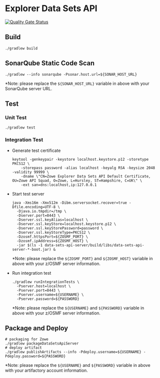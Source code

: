 # Explorer Data Sets API

[![Quality Gate Status](https://sonarcloud.io/api/project_badges/measure?project=zowe_data-sets&metric=alert_status)](https://sonarcloud.io/dashboard?id=zowe_data-sets)

## Build

```
./gradlew build
```

## SonarQube Static Code Scan

```
./gradlew --info sonarqube -Psonar.host.url=${SONAR_HOST_URL}
```

*Note: please replace the `${SONAR_HOST_URL}` variable in above with your SonarQube server URL.

## Test

### Unit Test

```
./gradlew test
```

### Integration Test

- Generate test certificate

  ```
  keytool -genkeypair -keystore localhost.keystore.p12 -storetype PKCS12 \
      -storepass password -alias localhost -keyalg RSA -keysize 2048 -validity 99999 \
      -dname \"CN=Zowe Explorer Data Sets API Default Certificate, OU=Zowe API Squad, O=Zowe, L=Hursley, ST=Hampshire, C=UK\" \
      -ext san=dns:localhost,ip:127.0.0.1
  ```

- Start test server

  ```
  java -Xms16m -Xmx512m -Dibm.serversocket.recover=true -Dfile.encoding=UTF-8 \
    -Djava.io.tmpdir=/tmp \
    -Dserver.port=8443 \
    -Dserver.ssl.keyAlias=localhost \
    -Dserver.ssl.keyStore=localhost.keystore.p12 \
    -Dserver.ssl.keyStorePassword=password \
    -Dserver.ssl.keyStoreType=PKCS12 \
    -Dzosmf.httpsPort=${ZOSMF_PORT} \
    -Dzosmf.ipAddress=${ZOSMF_HOST} \
    -jar $(ls -1 data-sets-api-server/build/libs/data-sets-api-server-*-boot.jar) &
  ```

  *Note: please replace the `${ZOSMF_PORT}` and `${ZOSMF_HOST}` variable in above with your z/OSMF server information.

- Run integration test

  ```
  ./gradlew runIntegrationTests \
    -Pserver.host=localhost \
    -Pserver.port=8443 \
    -Pserver.username=${USERNAME} \
    -Pserver.password=${PASSWORD}
  ```

  *Note: please replace the `${USERNAME}` and `${PASSWORD}` variable in above with your z/OSMF server information.

## Package and Deploy

```
# packaging for Zowe
./gradlew packageDataSetsApiServer
# deploy artifact
./gradlew publishArtifacts --info -Pdeploy.username=${USERNAME} -Pdeploy.password=${PASSWORD}
```

*Note: please replace the `${USERNAME}` and `${PASSWORD}` variable in above with your artifactory account information.
